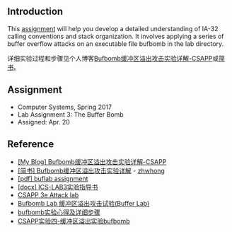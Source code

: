 ## Introduction

This [assignment](https://github.com/zhwhong/Bufbomb_CSAPP/blob/master/buflab.pdf) will help you develop a detailed understanding of IA-32 calling conventions and stack
organization. It involves applying a series of buffer overflow attacks on an executable file bufbomb in the
lab directory.

详细实验过程和步骤见个人博客[Bufbomb缓冲区溢出攻击实验详解-CSAPP](http://zhwhong.ml/2017/05/29/buffer-overflow-attack/)或[简书](http://www.jianshu.com/p/dc41c84cef17)。

## Assignment

- Computer Systems, Spring 2017
- Lab Assignment 3: The Buffer Bomb
- Assigned: Apr. 20

## Reference

- [[My Blog] Bufbomb缓冲区溢出攻击实验详解-CSAPP](http://zhwhong.ml/2017/05/29/buffer-overflow-attack/)
- [[简书] Bufbomb缓冲区溢出攻击实验详解](http://www.jianshu.com/p/dc41c84cef17) - [zhwhong](http://www.jianshu.com/u/38cd2a8c425e)
- [[pdf] buflab assignment](https://github.com/zhwhong/Bufbomb_CSAPP/blob/master/buflab.pdf)
- [[docx] ICS-LAB3实验指导书](https://github.com/zhwhong/Bufbomb_CSAPP/blob/master/ICS-LAB3%E5%AE%9E%E9%AA%8C%E6%8C%87%E5%AF%BC%E4%B9%A6.docx)
- [CSAPP 3e Attack lab](http://blog.csdn.net/lijun538/article/details/50682387)
- [Bufbomb Lab 缓冲区溢出攻击试验(Buffer Lab)](http://blog.sina.com.cn/s/blog_65eb367a0101exfa.html)
- [bufbomb实验心得及详细步骤](http://blog.csdn.net/q1w2e3r4470/article/details/44976755)
- [CSAPP实验四-缓冲区溢出实验bufbomb](http://m.blog.csdn.net/article/details?id=51500830)
